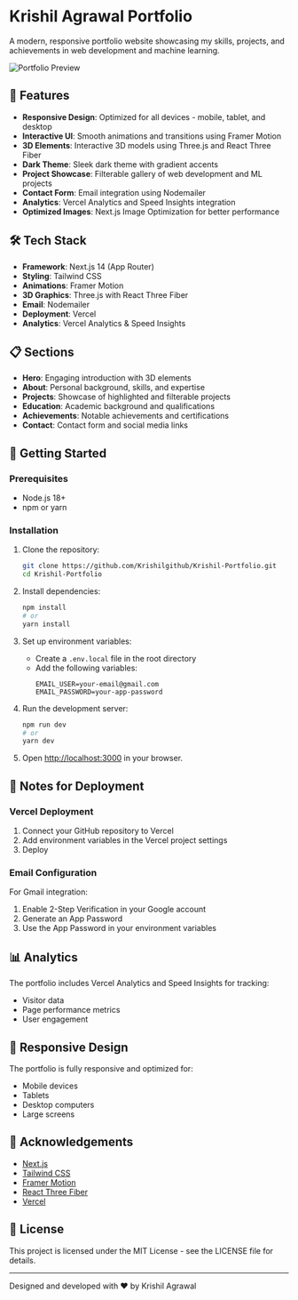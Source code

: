 # Krishil Agrawal Portfolio

A modern, responsive portfolio website showcasing my skills, projects, and achievements in web development and machine learning.

![Portfolio Preview](public/images/portfolio-preview.png)

## 🌟 Features

- **Responsive Design**: Optimized for all devices - mobile, tablet, and desktop
- **Interactive UI**: Smooth animations and transitions using Framer Motion
- **3D Elements**: Interactive 3D models using Three.js and React Three Fiber
- **Dark Theme**: Sleek dark theme with gradient accents
- **Project Showcase**: Filterable gallery of web development and ML projects
- **Contact Form**: Email integration using Nodemailer
- **Analytics**: Vercel Analytics and Speed Insights integration
- **Optimized Images**: Next.js Image Optimization for better performance

## 🛠️ Tech Stack

- **Framework**: Next.js 14 (App Router)
- **Styling**: Tailwind CSS
- **Animations**: Framer Motion
- **3D Graphics**: Three.js with React Three Fiber
- **Email**: Nodemailer
- **Deployment**: Vercel
- **Analytics**: Vercel Analytics & Speed Insights

## 📋 Sections

- **Hero**: Engaging introduction with 3D elements
- **About**: Personal background, skills, and expertise
- **Projects**: Showcase of highlighted and filterable projects
- **Education**: Academic background and qualifications
- **Achievements**: Notable achievements and certifications
- **Contact**: Contact form and social media links

## 🚀 Getting Started

### Prerequisites

- Node.js 18+
- npm or yarn

### Installation

1. Clone the repository:

   ```bash
   git clone https://github.com/Krishilgithub/Krishil-Portfolio.git
   cd Krishil-Portfolio
   ```

2. Install dependencies:

   ```bash
   npm install
   # or
   yarn install
   ```

3. Set up environment variables:

   - Create a `.env.local` file in the root directory
   - Add the following variables:
     ```
     EMAIL_USER=your-email@gmail.com
     EMAIL_PASSWORD=your-app-password
     ```

4. Run the development server:

   ```bash
   npm run dev
   # or
   yarn dev
   ```

5. Open [http://localhost:3000](http://localhost:3000) in your browser.

## 📝 Notes for Deployment

### Vercel Deployment

1. Connect your GitHub repository to Vercel
2. Add environment variables in the Vercel project settings
3. Deploy

### Email Configuration

For Gmail integration:

1. Enable 2-Step Verification in your Google account
2. Generate an App Password
3. Use the App Password in your environment variables

## 📊 Analytics

The portfolio includes Vercel Analytics and Speed Insights for tracking:

- Visitor data
- Page performance metrics
- User engagement

## 📱 Responsive Design

The portfolio is fully responsive and optimized for:

- Mobile devices
- Tablets
- Desktop computers
- Large screens

## 🙏 Acknowledgements

- [Next.js](https://nextjs.org/)
- [Tailwind CSS](https://tailwindcss.com/)
- [Framer Motion](https://www.framer.com/motion/)
- [React Three Fiber](https://github.com/pmndrs/react-three-fiber)
- [Vercel](https://vercel.com/)

## 📄 License

This project is licensed under the MIT License - see the LICENSE file for details.

---

Designed and developed with ❤️ by Krishil Agrawal
